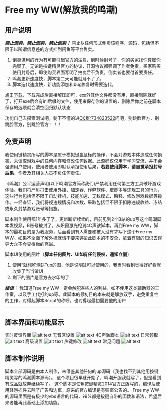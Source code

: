 # Free my WW(解放我的鸣潮)
## 用户说明
***禁止倒卖，禁止倒卖，禁止倒卖！***
禁止以任何形式倒卖该程序、源码，包括但不限于以所谓信息差的方式挂到闲鱼等平台售卖。
1. 倒卖谋利的行为有可能引起官方的注意，到时候封号了，你的买家找你算账你完蛋了。无论是按键精灵官方的协议、开源协议都强调了作者免责。买家购买使用封号后，即使购买界面写明了拍卖后不负责，倒卖者也要付首要责任。
2. 鸣潮更新速度快，脚本第二天可能就用不了了。
3. 脚本迭代速度快，新功能添加和bug修复时需要迭代。

[点击下载](https://github.com/yandifei/Free-my-WW/archive/refs/heads/main.zip)，下载完成后直接解压即可，exe外其他文件都没有用，直接删除就好了，打开exe后会有ini后缀的文件，使用来保存你的设置的，删除后你之前在脚本保存的选项就会清空回归默认状态

功能自己去探索测试吧，剩下不懂的进[QQ群:734823522](https://qm.qq.com/q/Nyz4t2DEMW)问吧，别跳脸官方，别跳脸官方，别跳脸官方！！！


## 免责声明

我使用键精灵所写的脚本是属于模拟键盘鼠标的操作，不会对游戏本体造成任何损害，未读取游戏中的任何内存和修改任何数据。此源码仅仅用于学习交流，并不会强迫用户使用，使用者使用即默认承担使用后果，**若要使用脚本，请自觉承担封号后果**，作者及其相关人员不负任何责任。

《鸣潮》公平运营声明(以下鸣潮官方简称我们)严禁利用任何第三方工具破坏游戏体验。我们将严厉打击使用外挂、加速器、作弊软件、宏脚本等违规工具的行为，这些行为包括但不限于自动挂机、技能加速、无敌模式、瞬移、修改游戏数据等操作。一经查证，我们将视违规情况和次数，采取包括但不限于扣除违规收益、冻结或永久封禁游戏账号等措施。

脚本制作使用都1年多了了，更新断断续续的，目前见到2个B站的up写这个鸣潮脚本发视频，B账号被封了。从炽霞激光枪到4C声骇脚本，再到Free my WW，脚本的最初目的是为我服务，后面看到有人需要和被人没有才写下这个Free my WW。如果不全面了解外挂就请不要来评论此脚本的不安全，拿着有限的知识去误导大众不会显得你的高尚。

脚本UI使用的图片（**脚本任何图片、UI如有任何侵权，通知立删**）
1. 使用“就想吃潮饼”up的图，他是说明过可以使用的，我当时看到觉得好好看就收集了当当做UI
2. 剩下的图片是官方去水印的了

***结语：***
我知道Free my WW一定会触犯某些人的利益，如不使用这类辅助器的工作室，以及手工代打的up等。此脚本的最初目的本来就是解放双手，避免重复性的工作，对得起脚本Script的称呼，也对得起最初需要他的用户
***
## 脚本界面和功能展示
实时反馈界面
![alt text](https://github.com/yandifei/Free-my-WW/blob/main/%E5%BC%80%E5%8F%91%E8%B5%84%E6%96%99%E5%92%8C%E5%BC%80%E5%8F%91%E8%AE%B0%E5%BD%95/1.png?raw=true)
无音区设置
![alt text](https://github.com/yandifei/Free-my-WW/blob/main/%E5%BC%80%E5%8F%91%E8%B5%84%E6%96%99%E5%92%8C%E5%BC%80%E5%8F%91%E8%AE%B0%E5%BD%95/2.png?raw=true)
4C声骇脚本
![alt text](https://github.com/yandifei/Free-my-WW/blob/main/%E5%BC%80%E5%8F%91%E8%B5%84%E6%96%99%E5%92%8C%E5%BC%80%E5%8F%91%E8%AE%B0%E5%BD%95/3.png?raw=true)
日常领取
![alt text](https://github.com/yandifei/Free-my-WW/blob/main/%E5%BC%80%E5%8F%91%E8%B5%84%E6%96%99%E5%92%8C%E5%BC%80%E5%8F%91%E8%AE%B0%E5%BD%95/4.png?raw=true)
高级设置
![alt text](https://github.com/yandifei/Free-my-WW/blob/main/%E5%BC%80%E5%8F%91%E8%B5%84%E6%96%99%E5%92%8C%E5%BC%80%E5%8F%91%E8%AE%B0%E5%BD%95/5.png?raw=true)
热键修改
![alt text](https://github.com/yandifei/Free-my-WW/blob/main/%E5%BC%80%E5%8F%91%E8%B5%84%E6%96%99%E5%92%8C%E5%BC%80%E5%8F%91%E8%AE%B0%E5%BD%95/6.png?raw=true)
常见问题
![alt text](https://github.com/yandifei/Free-my-WW/blob/main/%E5%BC%80%E5%8F%91%E8%B5%84%E6%96%99%E5%92%8C%E5%BC%80%E5%8F%91%E8%AE%B0%E5%BD%95/7.png?raw=true)

## 脚本制作说明
脚本全部源码是由本人制作，未借鉴其他任何的up源码（我也找不到其他用按键精灵写的鸣潮脚本源码）。
这个项目很早就开始了，鸣潮开服我就写了，但是看到有成品就放弃继续写了。
这个脚本是使用按键精灵2014官方正版写的，编译后使用轻游插件去除了广告和边框，原来的官方编译是有弹窗公告的。
Free my WW 的源码里面是有极少的vbs语言的代码，99%都是按键自带的函数和语法，希望后来者能再此基础上添加功能。
